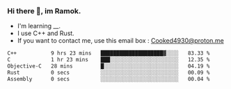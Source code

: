 ### Hi there 👋, im Ramok.

- I'm learning __.
- I use C++ and Rust.
- If you want to contact me, use this email box : Cooked4930@proton.me

<!--START_SECTION:waka-->

```txt
C++           9 hrs 23 mins   ████████████████████▓░░░░   83.33 %
C             1 hr 23 mins    ███░░░░░░░░░░░░░░░░░░░░░░   12.35 %
Objective-C   28 mins         █░░░░░░░░░░░░░░░░░░░░░░░░   04.19 %
Rust          0 secs          ░░░░░░░░░░░░░░░░░░░░░░░░░   00.09 %
Assembly      0 secs          ░░░░░░░░░░░░░░░░░░░░░░░░░   00.04 %
```

<!--END_SECTION:waka-->

